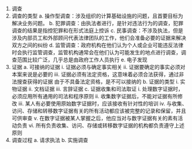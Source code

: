 1. 调查
2. 调查的类型
    a. 操作型调查：涉及组织的计算基础设施的问题，且首要目标为解决业务问题。
    b. 犯罪调查：由执法者进行，是针对违法行为的调查，犯罪调查的结果是指控犯罪和在形式法庭上控诉
    c. 民事调查：不涉及执法，但是涉及内部员工和外部顾问代表法律团队的工作，他们会准备必要的证据来解决双方之间的纠纷
    d. 监管调查：政府机构在他们认为个人或企业可能违反法律时会执行监管调查，监管机构通常会在他们认为可能发生的地点进行调查，调查范围比较广泛，几乎总是由政府工作人员执行
    e. 电子发现
3. 证据
    a. 可接纳的证据
        i. 证据必须与确定事实相关
        ii. 证据要确定的事实必须对本案来说是必要的
        iii. 证据必须有法定资格，这意味着必须合法获得，通过非法搜查获得的证据 由于不具备法定资格，是不可以接纳的
    b. 证据的类型
        i. 实物证据
        ii. 文档证据
        iii. 言辞证据
    c. 证据收集和司法取证
        i.   处理数字证据时，必须应用所有通用的司法和程序原则
        ii.  收集数字证据后，不能对证据有所修改
        iii. 某人有必要使用原始数字证据时，应该接收有针对性的培训
        iv.  与收集、访问、存储和转移数字证据有关的所有活动都应该被完整的记录和保留，并且可供审查
        v.   在数字证据被某人掌握之后，他应当对与数字证据有关的素有活动负责
        vi.  所有负责收集、访问、存储或转移数字证据的机构都负责遵守上述原则
4. 调查过程
    a. 请求执法
    b. 实施调查